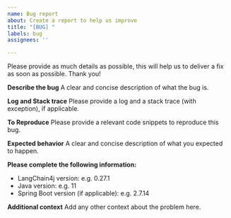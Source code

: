 ```yaml
---
name: Bug report
about: Create a report to help us improve
title: "[BUG] "
labels: bug
assignees: ''

---
```


Please provide as much details as possible, this will help us to deliver a fix as soon as possible.
Thank you!

**Describe the bug**
A clear and concise description of what the bug is.

**Log and Stack trace**
Please provide a log and a stack trace (with exception), if applicable.

**To Reproduce**
Please provide a relevant code snippets to reproduce this bug.

**Expected behavior**
A clear and concise description of what you expected to happen.

**Please complete the following information:**
- LangChain4j version: e.g. 0.27.1
- Java version: e.g. 11
- Spring Boot version (if applicable): e.g. 2.7.14

**Additional context**
Add any other context about the problem here.

